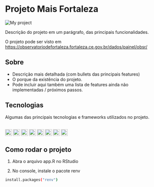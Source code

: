 # Projeto Mais Fortaleza

<img src="./www/presentation.gif" alt="My project">

Descrição do projeto em um parágrafo, das principais funcionalidades.

O projeto pode ser visto em https://observatoriodefortaleza.fortaleza.ce.gov.br/dados/painel/obsr/


## Sobre

- Descrição mais detalhada (com bullets das principais features)
- O porque da existência do projeto.
- Pode incluir aqui também uma lista de features ainda não implementadas / próximos passos.


## Tecnologias

Algumas das principais tecnologias e frameworks utilizados no projeto.<br/><br/>

<div>
    <img src="https://img.shields.io/badge/R-276DC3?style=for-the-badge&logo=r&logoColor=white"
    height="22px" />
    <img src="https://img.shields.io/badge/RStudio-75AADB?style=for-the-badge&logo=RStudio&logoColor=white" height="22px" />
    <img src="https://img.shields.io/badge/Shiny-shinyapps.io-blue?style=flat&labelColor=white&logo=RStudio&logoColor=blue" height="22px" />
    <img src="https://img.shields.io/badge/Bootstrap-563D7C?style=for-the-badge&logo=bootstrap&logoColor=white" height="22px" />
    <img src="https://img.shields.io/badge/Leaflet-199900?style=for-the-badge&logo=Leaflet&logoColor=white" height="22px" />
    <img src="https://img.shields.io/badge/PostgreSQL-316192?style=for-the-badge&logo=postgresql&logoColor=white" height="22px" />
    <img src="https://img.shields.io/badge/Docker-2CA5E0?style=for-the-badge&logo=docker&logoColor=white" height="22px" />
    <img src="https://img.shields.io/badge/Figma-F24E1E?style=for-the-badge&logo=figma&logoColor=white" height="22px" />
</div>

## Como rodar o projeto

1. Abra o arquivo app.R no RStudio

2. No console, instale o pacote renv

```bash
install.packages("renv")
```

